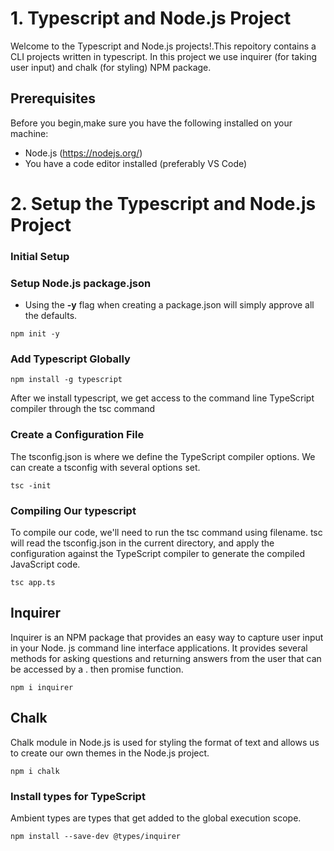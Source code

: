 # 1. Typescript and Node.js Project
Welcome to the Typescript and Node.js projects!.This repoitory contains a CLI projects written in typescript. In this project we use inquirer (for taking user input) and chalk (for styling) NPM package.

## Prerequisites
Before you begin,make sure you have the following installed on your machine:
- Node.js (https://nodejs.org/) 
- You have a code editor installed (preferably VS Code)

# 2. Setup the Typescript and Node.js Project
### Initial Setup

### Setup Node.js package.json
- Using the **-y** flag when creating a package.json will simply approve all the defaults.
  
`npm init -y`

### Add Typescript Globally

`npm install -g typescript`

 After we install typescript, we get access to the command line TypeScript compiler through the tsc command

### Create a Configuration File
The tsconfig.json is where we define the TypeScript compiler options. We can create a tsconfig with several options set.

`tsc -init`

### Compiling Our typescript 
To compile our code, we'll need to run the tsc command using filename. tsc will read the tsconfig.json in the current directory, and apply the configuration against the TypeScript compiler to generate the compiled JavaScript code.

`tsc app.ts`

## Inquirer
Inquirer is an NPM package that provides an easy way to capture user input in your Node. js command line interface applications. It provides several methods for asking questions and returning answers from the user that can be accessed by a . then promise function.

`npm i inquirer`

## Chalk
Chalk module in Node.js is used for styling the format of text and allows us to create our own themes in the Node.js project.

`npm i chalk`

### Install types for TypeScript
Ambient types are types that get added to the global execution scope.

`npm install --save-dev @types/inquirer`
